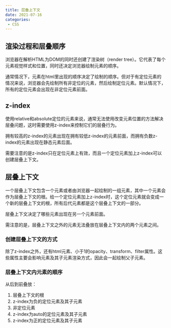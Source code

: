 ```yaml
---
title: 层叠上下文
date: 2021-07-16
categories: 
 - CSS
---
```


## 渲染过程和层叠顺序
浏览器在解析HTML为DOM的同时还创建了渲染树（render tree）。它代表了每个元素视觉样式和位置，同时还决定浏览器绘制元素的顺序。

通常情况下，元素在html里出现的顺序决定了绘制的顺序。但对于有定位元素的情况来说，浏览器会先绘制所有非定位的元素，然后绘制定位元素。默认情况下，所有的定位元素会出现在非定位元素前面。

## z-index
使用relative和absolute定位的元素来说，通常无法使用改变元素位置的方法解决层叠问题，这时需要使用z-index来控制它们的层叠行为。

拥有较高的z-index的元素出现在拥有较低z-index的元素前面，而拥有负数z-index的元素出现在静态元素后面。

需要注意的是z-index只在定位元素上有效，而且一个定位元素加上z-index可以创建层叠上下文。

## 层叠上下文
一个层叠上下文包含一个元素或者由浏览器一起绘制的一组元素，其中一个元素会作为层叠上下文的根。给一个定位元素加上z-index时，这个定位元素就会变成一个新的层叠上下文的根，所有后代元素都是这个层叠上下文的一部分。

层叠上下文决定了哪些元素出现在另一个元素前面。

需注意的是，层叠上下文之外的元素无法叠放在层叠上下文内的两个元素之间。
### 创建层叠上下文的方式
除了z-index之外，还有html元素、小于1的opacity、transform、filter属性。这些属性主要会影响元素及其子元素渲染方式，因此会一起绘制父子元素。

### 层叠上下文内元素的顺序
从后到前叠放：
1. 层叠上下文的根
2. z-index为负的定位元素及其子元素
3. 非定位元素
4. z-index为auto的定位元素及其子元素
5. z-index为正的定位元素及其子元素


